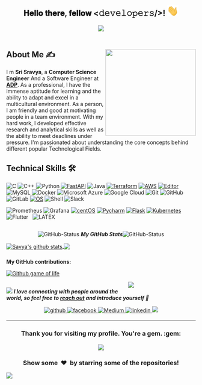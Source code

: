 <div align="center">
<h2> 𝐇𝐞𝐥𝐥𝐨 𝐭𝐡𝐞𝐫𝐞, 𝐟𝐞𝐥𝐥𝐨𝐰 <𝚍𝚎𝚟𝚎𝚕𝚘𝚙𝚎𝚛𝚜/>! <img src="https://github.com/ABSphreak/ABSphreak/blob/master/gifs/Hi.gif" width="30px"></h2>

<img align='center' src='https://media.giphy.com/media/LMcB8XospGZO8UQq87/giphy.gif' width='500"'>
</div>

</br>



<!--About Me-->
<div>
 <p>
  <img width="240" height="230" align='right' src="https://i.imgur.com/bl2Xr48.png"> 
</p>
  
 ## About Me ✍
 
 I m <b> Sri Sravya</b>, a <b>Computer Science Engineer</b> And a Software Engineer at [<b>ADP</b>](http://adp.com/). As a professional, I have the immense aptitude for learning and the ability to adapt and excel in a multicultural environment. As a person, I am friendly and good at motivating people in a team environment. With my hard work, I developed effective research and analytical skills as well as the ability to meet deadlines under pressure. I'm passionated about understanding the core concepts behind different popular Technological Fields. 

</div>


<!--technical skill-->

## Technical Skills 🛠 

![C](https://img.shields.io/badge/-C-000?&logo=C)
![C++](https://img.shields.io/badge/-C++-00599C?style=flat-square&logo=c)
![Python](https://img.shields.io/badge/-Python-black?style=flat-square&logo=Python)
[![FastAPI](https://img.shields.io/badge/Python_framework-FastAPI-teal?style=flat-square&logo=python&logoColor=white)](https://fastapi.tiangolo.com/)
![Java](https://img.shields.io/badge/-java-E34A86?style=flat-square&logo=java)
[![Terraform](https://img.shields.io/badge/Learning-Terraform-623ce4?style=flat-square&logo=terraform&logoColor=white)](https://www.terraform.io/)
[![AWS](https://img.shields.io/badge/Learning-AWS-FF9900?style=flat-square&logo=amazon-aws&logoColor=white)](https://github.com/br3ndonland/awsdev)
[![Editor](https://img.shields.io/badge/Editor-VSCode-blue?style=flat-square&logo=visual-studio-code&logoColor=white)](https://code.visualstudio.com/)
![MySQL](https://img.shields.io/badge/-MySQL-black?style=flat-square&logo=mysql)
![Docker](https://img.shields.io/badge/-Docker-black?style=flat-square&logo=docker)
![Microsoft Azure](https://img.shields.io/badge/Microsoft%20Azure-232F7E?style=flat-square&logo=microsoft-azure)
![Google Cloud](https://img.shields.io/badge/Google%20Cloud-black?style=flat-square&logo=google-cloud)
![Git](https://img.shields.io/badge/-Git-black?style=flat-square&logo=git)
![GitHub](https://img.shields.io/badge/-GitHub-181717?style=flat-square&logo=github)
![GitLab](https://img.shields.io/badge/-GitLab-FCA121?style=flat-square&logo=gitlab)
[![OS](https://img.shields.io/badge/OS-Linux-informational?style=flat-square&logo=linux&logoColor=white)](https://en.wikipedia.org/wiki/Linux)
 ![Shell](https://img.shields.io/badge/-Shell-blasck?style=plastic&logo=Shell)
 ![Slack](https://img.shields.io/badge/-Slack-E01563?style=flat-square&logo=Slack&logoColor=white)

 ![Prometheus](https://img.shields.io/badge/-Prometheus-000?&logo=Prometheus)
 ![Grafana](https://img.shields.io/badge/-Grafana-000?&logo=Grafana)
 [![centOS](https://img.shields.io/badge/CentOS-7.0-blue?style=flat-square&logo=CentOS&logoColor=262577)](https://www.centos.org/)
 [![Pycharm](https://img.shields.io/badge/IDE-PyCharm-yellow?style=flat-square&logo=JetBrains)](https://www.jetbrains.com/pycharm/)
 [![Flask](https://img.shields.io/badge/-Flask-000000?style=flat-square&logo=Flask&logoColor=ffffff)](https://flask.palletsprojects.com/)
 [![Kubernetes](https://img.shields.io/badge/-Kubernetes-326CE5?style=flat-square&logo=Kubernetes&logoColor=ffffff)](https://kubernetes.io/)
![Flutter](https://img.shields.io/badge/-Android-black?logo=android&style=social)&nbsp;&nbsp;
![LATEX](https://img.shields.io/badge/-LATEX-black?logo=latex&style=social)&nbsp;&nbsp;

<!--Github Progess bar-->

## 
<p align="center">
 <img src="https://media.giphy.com/media/8UHRm5oY4k4FDxq5QG/giphy.gif" width="40px" alt="GitHub-Status"/>&nbsp;<i><b>My GitHub Stats</b></i><img src="https://media.giphy.com/media/8UHRm5oY4k4FDxq5QG/giphy.gif" width="40px" alt="GitHub-Status"/></p>
    
<a href="https://github.com/SriSravyaN/github-readme-stats">
  <img align="center" src="https://github-readme-stats.anuraghazra1.vercel.app/api?username=SriSravyaN&show_icons=true&include_all_commits=true&theme=radical" alt="Savya's github stats" />
</a>
<a href="https://github.com/SriSravyaN/github-readme-stats">
 
  <img align="center" src="https://github-readme-stats.anuraghazra1.vercel.app/api/top-langs/?username=SriSravyaN&layout=compact&theme=radical" />
</a>


###

<b>My GitHub contributions:</b>

[![Github game of life](https://github4life.herokuapp.com/SriSravyaN.gif?z=6)](https://github4life.herokuapp.com/SriSravyaN)


<!--footer-->

<img align='right' src="https://media.giphy.com/media/M9gbBd9nbDrOTu1Mqx/giphy.gif" width="180">

##
<img src="https://media.giphy.com/media/LnQjpWaON8nhr21vNW/giphy.gif" width="60"> <em><b>I love connecting with people around the world, so feel free to [reach out](https://www.linkedin.com/in/srisravya/) and introduce yourself </b>💜</em>


<div align="center">
<a href="https://github.com/SriSravyaN" target="_blank">
<img src=https://img.shields.io/badge/github-%2324292e.svg?&style=for-the-badge&logo=github&logoColor=white alt=github style="margin-bottom: 5px;" />
</a>
<a href="https://www.facebook.com/sravyasuren" target="_blank">
<img src=https://img.shields.io/badge/facebook-%232E87FB.svg?&style=for-the-badge&logo=facebook&logoColor=white alt=facebook style="margin-bottom: 5px;" />
</a>
<a href="https://medium.com/@sravyasuren_53302" target="_blank"><img alt="Medium" src="https://img.shields.io/badge/medium-%2312100E.svg?&style=for-the-badge&logo=medium&logoColor=white" />
</a>
<a href="https://www.linkedin.com/in/srisravya/" target="_blank">
<img src=https://img.shields.io/badge/linkedin-%231E77B5.svg?&style=for-the-badge&logo=linkedin&logoColor=white alt=linkedin style="margin-bottom: 5px;" />
</a>
<a href="https://instagram.com/sravyasuren"><img src="https://img.shields.io/badge/instagram-%23E4405F.svg?&style=for-the-badge&logo=instagram&logoColor=white"/></a>


</div>  
   
<hr>

<div align="center"> 
 
<h3 align="center">Thank you for visiting my profile. You're a gem. :gem:</h3>

<img align='center' src="https://profile-counter.glitch.me/hackcoderr/count.svg" />
</div>



  <div align="center">
<h3 align="center">Show some &nbsp;❤️&nbsp; by starring some of the repositories!</h3>
</div><img src="https://github.com/punitkmryh/punitkmryh/blob/master/wave.svg" />





